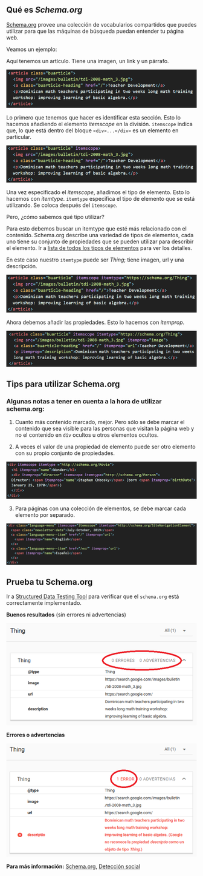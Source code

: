 ## Qué es *Schema.org*

[Schema.org](schema.org) provee una colección de vocabularios compartidos 
que puedes utilizar para que las máquinas de búsqueda puedan entender tu página web.

Veamos un ejemplo:

Aquí tenemos un artículo. Tiene una imagen, un link y un párrafo.

![schema-markup-example-article](images/schema-markup-example-article.png)

Lo primero que tenemos que hacer es identificar esta sección. Esto lo hacemos añadiendo el elemento *itemscope* en la división. `itemscope` indica que, lo que está dentro del bloque `<div>...</div>` es un elemento en particular.

![schema-markup-example-itemscope](images/schema-markup-example-itemscope.png)

Una vez especificado el *itemscope*, añadimos el tipo de elemento. Esto lo hacemos con *itemtype*. `itemtype` especifica el tipo de elemento que se está utilizando. Se coloca después del `itemscope`.

Pero, ¿cómo sabemos qué tipo utilizar?

Para esto debemos buscar un itemtype que esté más relacionado con el contenido. Schema.org describe una variedad de tipos de elementos, cada uno tiene su conjunto de propiedades que se pueden utilizar para describir el elemento. Ir a [lista de todos los tipos de elementos](https://schema.org/docs/full.html) para ver los detalles.

En este caso nuestro `itemtype` puede ser *Thing*; tiene imagen, url y una descripción.

![schema-markup-example-itemtype](images/schema-markup-example-itemtype.png)

Ahora debemos añadir las propiedades. Esto lo hacemos con *itemprop*.

![schema-markup-example-itemprop](images/schema-markup-example-itemprop.png)

## Tips para utilizar Schema.org

### Algunas notas a tener en cuenta a la hora de utilizar schema.org:

1. Cuanto más contenido marcado, mejor. Pero sólo se debe marcar 
el contenido que sea visible para las personas que visitan la página 
web y no el contenido en `div` ocultos u otros elementos ocultos.

2. A veces el valor de una propiedad de elemento puede ser otro elemento con su propio conjunto de propiedades. 

![schema-example-tip-number-2](images/schema-example-tip-number-2.png)

3. Para páginas con una colección de elementos, se debe marcar cada elemento por separado. 

![schema-example-tip-number-3](images/schema-example-tip-number-3.png)

## Prueba tu Schema.org

Ir a [Structured Data Testing Tool](https://search.google.com/structured-data/testing-tool)
para verificar que el `schema.org` está correctamente implementado.

**Buenos resultados** (sin errores ni advertencias)

![schema-example-testing-tool-good](images/schema-example-testing-tool-good.png)

**Errores o advertencias**

![schema-example-testing-tool-error](images/schema-example-testing-tool-error.png)


**Para más información:** [Schema.org](https://schema.org), [Detección social](https://developers.google.com/web/fundamentals/discovery/social-discovery?hl=es)